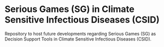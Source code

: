 # Serious Games (SG) in Climate Sensitive Infectious Diseases (CSID)

Repository to host future developments regarding Serious Games (SG) as Decision Support Tools in Climate Sensitive Infectious Diseases (CSID).

